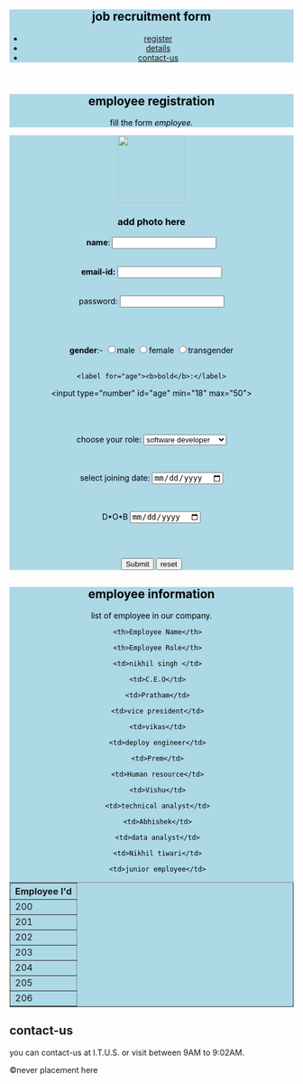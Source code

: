 <!DOCTYPE html>
<html lang="en">

<head>
  <meta charset="UTF-8" />
  <meta name="viewport" content="width=device-width, initial-scale=1.0" />
  <link ref="icon" href="spiderman4k.jpg">
  <title>joinning form letter</title>
<style>
body {
  background-image: url('avenger logo.jpg');
 background-repeat: no-repeat;
}
</style>
<style>
#employee-information{
  background-color: lightblue;
  color: black;
  padding: 40 px;
  text-align: center;
}
</style>

<style>
#form{
  background-color: lightblue;
  color: black;
  padding: 40 px;
  text-align: center;
}
</style>

<style>
#body {
  background-color: lightblue;
  color: black;
  padding: 40 px;
  text-align: left;
}
</style>

<style>
#employee-details {
  background-color: lightblue;
  color: black;
  padding: 40 px;
  text-align: center;
}
</style>


</head>

<body>
<div id="body">
<header>
<h2>job recruitment form</h2>
<nav>
<ul>
<li><a href="employee-information" >register </a></li>

<li><a href="employee-details " > details</a></li>

<li><a href="contac-us" >contact-us</a></li>
</ul>
</nav>
</header>
</div>

<div>
<section id="employee-information">
<h2>employee registration</h2>
<p>fill the form <em> employee.</em></p>
</div>

<div id="form">
<form>
  <center> <img src="hello.jpg" height="120px" width="120px"></center>
<center><h3> add photo here</h3></center>
   <label for="name"><b>name</b>:</label>
   <input type="text" id="name">
   <br><br>

   <label for="email"><b>email-id:</b></label>
   <input type="email" id="email">
   <br> <br>

   <label for="password">password:</label>
   <input type="password" id="password">
   <br><br>


<br><br>
<b>gender</b>:-
<input type="radio" name="gender" value="male">male
<input type="radio" name="gender" value="female">female
<input type="radio" name="gender" value="transgender">transgender
<br><br>

    <label for="age"><b>bold</b>:</label>
   <input type="number" id="age" min="18" max="50">
   <br> <br><br> <br>

  <label for="role">choose your role:</label>
   <select>
          <option>software developer</option>
            <option>data scientist</option>
            <option>data analyst</option>
            <option>web developer</option>
            <option>human resource(HR)</option>

  </select><br><br>
<label for="joining date">select joining date:</label>
<input type="date" id="joining date"><br><br>


<br>
<label for="D•O•B">D•O•B</label>
<input type="date" id="D•O•B">
    
<br><br>

<input type="submit">
 <input type="reset" value="reset">
 
 
  </form>
</section>
    
</div>
<div>
<section id="employee-details">
    <h2>employee information</h2>
    <p>list of employee in our company.</p>
  <table border="1">
   <tr>
       <th>Employee I'd</th>

       <th>Employee Name</th>

       <th>Employee Role</th>
</tr>
 <tr>
       <td>200</td>

       <td>nikhil singh </td>

       <td>C.E.O</td>
</tr>
 <tr>
       <td>201</td>

       <td>Pratham</td>

       <td>vice president</td>
</tr>
 <tr>
       <td>202</td>

       <td>vikas</td>

       <td>deploy engineer</td>
</tr>
 <tr>
       <td>203</td>

       <td>Prem</td>

       <td>Human resource</td>
</tr>
 <tr>
       <td>204</td>

       <td>Vishu</td>

       <td>technical analyst</td>
</tr>
 <tr>
       <td>205</td>

       <td>Abhishek</td>

       <td>data analyst</td>
</tr>
 <tr>
       <td>206</td>

       <td>Nikhil tiwari</td>

       <td>junior employee</td>
</tr>
</table>

</section>
</div>

<section id="contact-us">
<h2>contact-us</h2>
<p> you can contact-us at I.T.U.S.
 or visit between 9AM to 9:02AM.</p>


</section>

<footer>
<p>&copy;never placement here<p>
</footer>

</body>

</html>
